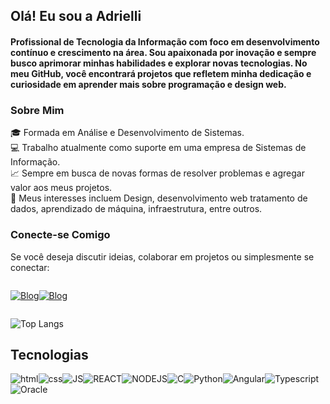 ## Olá! Eu sou a Adrielli

#### Profissional de Tecnologia da Informação com foco em desenvolvimento contínuo e crescimento na área. Sou apaixonada por inovação e sempre busco aprimorar minhas habilidades e explorar novas tecnologias. No meu GitHub, você encontrará projetos que refletem minha dedicação e curiosidade em aprender mais sobre programação e design web.

### Sobre Mim

🎓 Formada em Análise e Desenvolvimento de Sistemas.<br>
💻 Trabalho atualmente como suporte em uma empresa de Sistemas de Informação. <br>
📈 Sempre em busca de novas formas de resolver problemas e agregar valor aos meus projetos.<br>
🚀 Meus interesses incluem Design, desenvolvimento web tratamento de dados, aprendizado de máquina, infraestrutura, entre outros.<br>

### Conecte-se Comigo

Se você deseja discutir ideias, colaborar em projetos ou simplesmente se conectar:

<div style="display: flex; flex-wrap: wrap; gap: 1 rem">

[![Blog](https://img.shields.io/badge/LinkedIn-0077B5?style=for-the-badge&logo=linkedin&logoColor=white)](https://www.linkedin.com/in/adrielli-silva-ba67339b/)

[![Blog](https://img.shields.io/badge/Instagram-E4405F?style=for-the-badge&logo=instagram&logoColor=white)](https://www.instagram.com/adriellimds/)

</div>

![Top Langs](https://github-readme-stats.vercel.app/api/top-langs/?username=adriellimds&hide_progress=true)

## Tecnologias

<div style="display: flex; flex-wrap: wrap; gap: 1 rem">
<img align="center" alt="html" src="https://img.shields.io/badge/HTML-239120?style=for-the-badge&logo=html5&logoColor=white"/>

<img align="center" alt="css" src="https://img.shields.io/badge/CSS-239120?&style=for-the-badge&logo=css3&logoColor=white"/>

<img align="center" alt="JS" src="https://img.shields.io/badge/JavaScript-F7DF1E?style=for-the-badge&logo=javascript&logoColor=black"/>

<img align="center" alt="REACT" src="https://img.shields.io/badge/React-20232A?style=for-the-badge&logo=react&logoColor=61DAFB"/>

<img align="center" alt="NODEJS" src="https://img.shields.io/badge/Node.js-43853D?style=for-the-badge&logo=node.js&logoColor=white"/>

<img align="center" alt="C" src="https://img.shields.io/badge/C-00599C?style=for-the-badge&logo=c&logoColor=white"/>

<img align="center" alt="Python" src="https://img.shields.io/badge/Python-3776AB?style=for-the-badge&logo=python&logoColor=white"/>

<img align="center" alt="Angular" src="https://img.shields.io/badge/Angular-DD0031?style=for-the-badge&logo=angular&logoColor=white"/>

<img align="center" alt="Typescript" src="https://img.shields.io/badge/TypeScript-007ACC?style=for-the-badge&logo=typescript&logoColor=white"/>

<img align="center" alt="Oracle" src="https://img.shields.io/badge/Oracle-F80000?style=for-the-badge&logo=oracle&logoColor=blacke"/>

</div>
